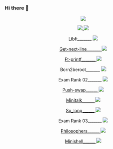### Hi there 👋

<p align="center">
  <a href="https://profile.intra.42.fr/">
    <img src="https://badge42.vercel.app/api/v2/cl6oxvc8c00590gladwekzwof/stats?cursusId=21&coalitionId=undefined">
  </a> 
</p>

<p align="center">
  <a href="https://github.com/khovakim">
    <img src="https://github-readme-stats.vercel.app/api?username=khovakim&count_private=true&show_icons=true&theme=chartreuse-dark">
    <img src="https://github-readme-stats.vercel.app/api/top-langs/?username=khovakim&show_icons=true&locale=en&layout=compact&theme=chartreuse-dark">
  </a>
</p>





<p align="center">
  <a href="https://github.com/YEREVAN-42/Libft">
  Libft_______
    <img src="https://badge42.vercel.app/api/v2/cl6oxvc8c00590gladwekzwof/project/2527112">
  </a> 
</p>

<p align="center">
  <a href="https://github.com/YEREVAN-42/get_next_line">
  Get-next-line_______
    <img src="https://badge42.vercel.app/api/v2/cl6oxvc8c00590gladwekzwof/project/2544537">
  </a> 
</p>

<p align="center">
  <a href="https://github.com/YEREVAN-42/ft_printf-42">
  Ft-printf_______
    <img src="https://badge42.vercel.app/api/v2/cl6oxvc8c00590gladwekzwof/project/2549016">
  </a> 
</p>

<p align="center">
  <a>
  Born2beroot_______
    <img src="https://badge42.vercel.app/api/v2/cl6oxvc8c00590gladwekzwof/project/2560173">
  </a> 
</p>

<p align="center">
  <a>
  Exam Rank 02_______
    <img src="https://badge42.vercel.app/api/v2/cl6oxvc8c00590gladwekzwof/project/2568685">
  </a> 
</p>

<p align="center">
  <a href="https://github.com/YEREVAN-42/Push_Swap-42">
  Push-swap______
    <img src="https://badge42.vercel.app/api/v2/cl6oxvc8c00590gladwekzwof/project/2593484">
  </a> 
</p>

<p align="center">
  <a href="https://github.com/YEREVAN-42/Minitalk-42">
  Minitalk______
    <img src="https://badge42.vercel.app/api/v2/cl6oxvc8c00590gladwekzwof/project/2674895">
  </a> 
</p>

<p align="center">
  <a href="https://github.com/YEREVAN-42/So_long-42">
  So_long______
    <img src="https://badge42.vercel.app/api/v2/cl6oxvc8c00590gladwekzwof/project/2674895">
  </a> 
</p>

<p align="center">
  <a>
  Exam Rank 03_______
    <img src="https://badge42.vercel.app/api/v2/cl6oxvc8c00590gladwekzwof/project/2568685">
  </a> 
</p>

<p align="center">
  <a href="https://github.com/YEREVAN-42/Philosophers_42">
  Philosophers______
    <img src="https://badge42.vercel.app/api/v2/cl6oxvc8c00590gladwekzwof/project/2568685">
  </a> 
</p>

<p align="center">
  <a href="https://github.com/YEREVAN-42/Minishell_42">
  Minishell______
    <img src="https://badge42.vercel.app/api/v2/cl6oxvc8c00590gladwekzwof/project/2568685">
  </a> 
</p>

<!--
Here are some ideas to get you started:

- 🔭 I’m currently working on ...
- 🌱 I’m currently learning ...
- 👯 I’m looking to collaborate on ...
- 🤔 I’m looking for help with ...
- 💬 Ask me about ...
- 📫 How to reach me: ...
- 😄 Pronouns: ...
- ⚡ Fun fact: ...
-->
